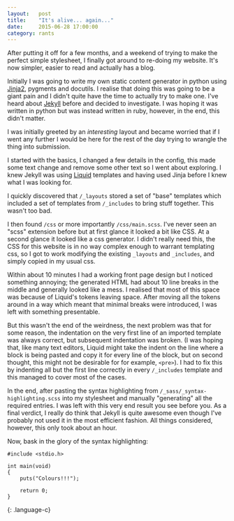 ```yaml
---
layout:   post
title:    "It's alive... again..."
date:     2015-06-28 17:00:00
category: rants
---
```

After putting it off for a few months, and a weekend of trying to make the
perfect simple stylesheet, I finally got around to re-doing my website. It's
now simpler, easier to read and actually has a blog.

Initially I was going to write my own static content generator in python using
[Jinja2][jinja], pygments and docutils. I realise that doing this was going to
be a giant pain and I didn't quite have the time to actually try to make one.
I've heard about [Jekyll][jekyll] before and decided to investigate. I was
hoping it was written in python but was instead written in ruby, however, in
the end, this didn't matter.

I was initially greeted by an _interesting_ layout and became worried that if I
went any further I would be here for the rest of the day trying to wrangle the
thing into submission.

I started with the basics, I changed a few details in the config, this made
some text change and remove some other text so I went about exploring. I knew
Jekyll was using [Liquid][liquid] templates and having used Jinja before I knew what I
was looking for.

I quickly discovered that `/_layouts` stored a set of "base" templates which
included a set of templates from `/_includes` to bring stuff together. This
wasn't too bad.

I then found `/css` or more importantly `/css/main.scss`. I've never seen an
"scss" extension before but at first glance it looked a bit like CSS. At a
second glance it looked like a css generator. I didn't really need this, the
CSS for this website is in no way complex enough to warrant templating css, so
I got to work modifying the existing `_layouts` and `_includes`, and simply
copied in my usual css.

Within about 10 minutes I had a working front page design but I noticed
something annoying; the generated HTML had about 10 line breaks in the middle
and generally looked like a mess. I realised that most of this space was
because of Liquid's tokens leaving space. After moving all the tokens around in
a way which meant that minimal breaks were introduced, I was left with
something presentable.

But this wasn't the end of the weirdness, the next problem was that for some
reason, the indentation on the very first line of an imported template was
always correct, but subsequent indentation was broken. (I was hoping that, like
many text editors, Liquid might take the indent on the line where a block is
being pasted and copy it for every line of the block, but on second thought,
this might not be desirable for for example, `<pre>`). I had to fix this by
indenting all but the first line correctly in every `/_includes` template and
this managed to cover most of the cases.

In the end, after pasting the syntax highlighting from
`/_sass/_syntax-highlighting.scss` into my stylesheet and manually "generating"
all the required entries. I was left with this very end result you see before
you. As a final verdict, I really do think that Jekyll is quite awesome even
though I've probably not used it in the most efficient fashion. All things
considered, however, this only took about an hour.

Now, bask in the glory of the syntax highlighting:

~~~
#include <stdio.h>

int main(void)
{
	puts("Colours!!!");

	return 0;
}
~~~
{: .language-c}

[jekyll]: http://jekyllrb.com
[jinja]:  http://jinja.pocoo.org/
[liquid]: http://liquidmarkup.org/

